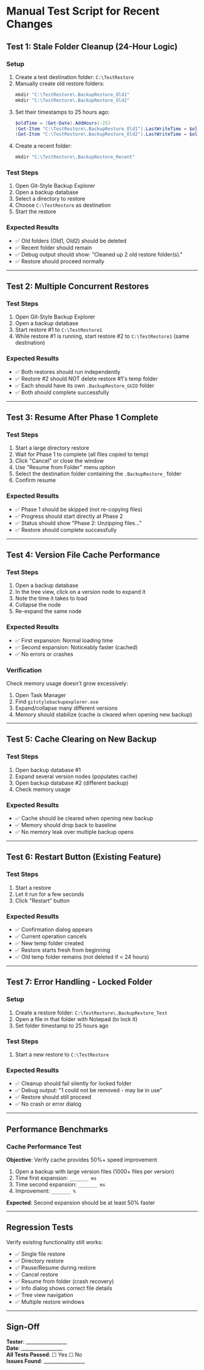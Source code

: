 # Manual Test Script for Recent Changes

## Test 1: Stale Folder Cleanup (24-Hour Logic)

### Setup
1. Create a test destination folder: `C:\TestRestore`
2. Manually create old restore folders:
   ```powershell
   mkdir "C:\TestRestore\.BackupRestore_Old1"
   mkdir "C:\TestRestore\.BackupRestore_Old2"
   ```
3. Set their timestamps to 25 hours ago:
   ```powershell
   $oldTime = (Get-Date).AddHours(-25)
   (Get-Item "C:\TestRestore\.BackupRestore_Old1").LastWriteTime = $oldTime
   (Get-Item "C:\TestRestore\.BackupRestore_Old2").LastWriteTime = $oldTime
   ```
4. Create a recent folder:
   ```powershell
   mkdir "C:\TestRestore\.BackupRestore_Recent"
   ```

### Test Steps
1. Open Git-Style Backup Explorer
2. Open a backup database
3. Select a directory to restore
4. Choose `C:\TestRestore` as destination
5. Start the restore

### Expected Results
- ✅ Old folders (Old1, Old2) should be deleted
- ✅ Recent folder should remain
- ✅ Debug output should show: "Cleaned up 2 old restore folder(s)."
- ✅ Restore should proceed normally

---

## Test 2: Multiple Concurrent Restores

### Test Steps
1. Open Git-Style Backup Explorer
2. Open a backup database
3. Start restore #1 to `C:\TestRestore1`
4. While restore #1 is running, start restore #2 to `C:\TestRestore1` (same destination)

### Expected Results
- ✅ Both restores should run independently
- ✅ Restore #2 should NOT delete restore #1's temp folder
- ✅ Each should have its own `.BackupRestore_GUID` folder
- ✅ Both should complete successfully

---

## Test 3: Resume After Phase 1 Complete

### Test Steps
1. Start a large directory restore
2. Wait for Phase 1 to complete (all files copied to temp)
3. Click "Cancel" or close the window
4. Use "Resume from Folder" menu option
5. Select the destination folder containing the `.BackupRestore_` folder
6. Confirm resume

### Expected Results
- ✅ Phase 1 should be skipped (not re-copying files)
- ✅ Progress should start directly at Phase 2
- ✅ Status should show "Phase 2: Unzipping files..."
- ✅ Restore should complete successfully

---

## Test 4: Version File Cache Performance

### Test Steps
1. Open a backup database
2. In the tree view, click on a version node to expand it
3. Note the time it takes to load
4. Collapse the node
5. Re-expand the same node

### Expected Results
- ✅ First expansion: Normal loading time
- ✅ Second expansion: Noticeably faster (cached)
- ✅ No errors or crashes

### Verification
Check memory usage doesn't grow excessively:
1. Open Task Manager
2. Find `gitstylebackupexplorer.exe`
3. Expand/collapse many different versions
4. Memory should stabilize (cache is cleared when opening new backup)

---

## Test 5: Cache Clearing on New Backup

### Test Steps
1. Open backup database #1
2. Expand several version nodes (populates cache)
3. Open backup database #2 (different backup)
4. Check memory usage

### Expected Results
- ✅ Cache should be cleared when opening new backup
- ✅ Memory should drop back to baseline
- ✅ No memory leak over multiple backup opens

---

## Test 6: Restart Button (Existing Feature)

### Test Steps
1. Start a restore
2. Let it run for a few seconds
3. Click "Restart" button

### Expected Results
- ✅ Confirmation dialog appears
- ✅ Current operation cancels
- ✅ New temp folder created
- ✅ Restore starts fresh from beginning
- ✅ Old temp folder remains (not deleted if < 24 hours)

---

## Test 7: Error Handling - Locked Folder

### Setup
1. Create a restore folder: `C:\TestRestore\.BackupRestore_Test`
2. Open a file in that folder with Notepad (to lock it)
3. Set folder timestamp to 25 hours ago

### Test Steps
1. Start a new restore to `C:\TestRestore`

### Expected Results
- ✅ Cleanup should fail silently for locked folder
- ✅ Debug output: "1 could not be removed - may be in use"
- ✅ Restore should still proceed
- ✅ No crash or error dialog

---

## Performance Benchmarks

### Cache Performance Test
**Objective**: Verify cache provides 50%+ speed improvement

1. Open a backup with large version files (1000+ files per version)
2. Time first expansion: `_______ ms`
3. Time second expansion: `_______ ms`
4. Improvement: `_______ %`

**Expected**: Second expansion should be at least 50% faster

---

## Regression Tests

Verify existing functionality still works:

- ✅ Single file restore
- ✅ Directory restore
- ✅ Pause/Resume during restore
- ✅ Cancel restore
- ✅ Resume from folder (crash recovery)
- ✅ Info dialog shows correct file details
- ✅ Tree view navigation
- ✅ Multiple restore windows

---

## Sign-Off

**Tester**: _________________  
**Date**: _________________  
**All Tests Passed**: ☐ Yes ☐ No  
**Issues Found**: _________________
